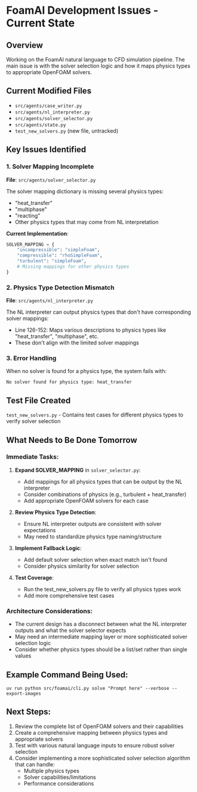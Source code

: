 # FoamAI Development Issues - Current State

## Overview
Working on the FoamAI natural language to CFD simulation pipeline. The main issue is with the solver selection logic and how it maps physics types to appropriate OpenFOAM solvers.

## Current Modified Files
- `src/agents/case_writer.py`
- `src/agents/nl_interpreter.py` 
- `src/agents/solver_selector.py`
- `src/agents/state.py`
- `test_new_solvers.py` (new file, untracked)

## Key Issues Identified

### 1. Solver Mapping Incomplete
**File**: `src/agents/solver_selector.py`

The solver mapping dictionary is missing several physics types:
- "heat_transfer" 
- "multiphase"
- "reacting"
- Other physics types that may come from NL interpretation

**Current Implementation**:
```python
SOLVER_MAPPING = {
    "incompressible": "simpleFoam",
    "compressible": "rhoSimpleFoam",
    "turbulent": "simpleFoam",
    # Missing mappings for other physics types
}
```

### 2. Physics Type Detection Mismatch
**File**: `src/agents/nl_interpreter.py`

The NL interpreter can output physics types that don't have corresponding solver mappings:
- Line 126-152: Maps various descriptions to physics types like "heat_transfer", "multiphase", etc.
- These don't align with the limited solver mappings

### 3. Error Handling
When no solver is found for a physics type, the system fails with:
```
No solver found for physics type: heat_transfer
```

## Test File Created
`test_new_solvers.py` - Contains test cases for different physics types to verify solver selection

## What Needs to Be Done Tomorrow

### Immediate Tasks:
1. **Expand SOLVER_MAPPING** in `solver_selector.py`:
   - Add mappings for all physics types that can be output by the NL interpreter
   - Consider combinations of physics (e.g., turbulent + heat_transfer)
   - Add appropriate OpenFOAM solvers for each case

2. **Review Physics Type Detection**:
   - Ensure NL interpreter outputs are consistent with solver expectations
   - May need to standardize physics type naming/structure

3. **Implement Fallback Logic**:
   - Add default solver selection when exact match isn't found
   - Consider physics similarity for solver selection

4. **Test Coverage**:
   - Run the test_new_solvers.py file to verify all physics types work
   - Add more comprehensive test cases

### Architecture Considerations:
- The current design has a disconnect between what the NL interpreter outputs and what the solver selector expects
- May need an intermediate mapping layer or more sophisticated solver selection logic
- Consider whether physics types should be a list/set rather than single values

## Example Command Being Used:
```
uv run python src/foamai/cli.py solve "Prompt here" --verbose --export-images
```

## Next Steps:
1. Review the complete list of OpenFOAM solvers and their capabilities
2. Create a comprehensive mapping between physics types and appropriate solvers
3. Test with various natural language inputs to ensure robust solver selection
4. Consider implementing a more sophisticated solver selection algorithm that can handle:
   - Multiple physics types
   - Solver capabilities/limitations
   - Performance considerations 